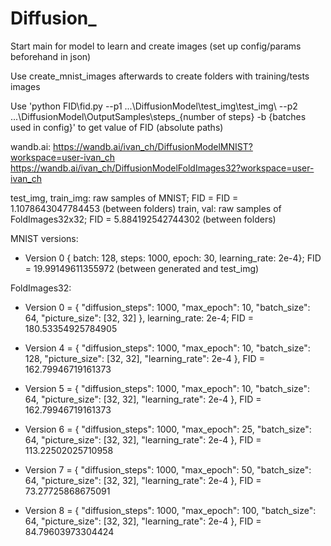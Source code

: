 # Diffusion_

Start main for model to learn and create images (set up config/params beforehand in json)

Use create_mnist_images afterwards to create folders with training/tests images 

Use 'python FID\fid.py --p1  ...\DiffusionModel\test_img\test_img\ --p2 ...\DiffusionModel\OutputSamples\steps_{number of steps} -b {batches used in config}' to get value of FID (absolute paths)

wandb.ai: https://wandb.ai/ivan_ch/DiffusionModelMNIST?workspace=user-ivan_ch
https://wandb.ai/ivan_ch/DiffusionModelFoldImages32?workspace=user-ivan_ch

test_img, train_img: raw samples of MNIST; FID = FID =  1.1078643047784453 (between folders) 
train, val: raw samples of FoldImages32x32; FID = 5.884192542744302 (between folders) 

MNIST
versions:
* Version 0 { batch: 128, steps: 1000, epoch: 30, learning_rate: 2e-4}; FID =  19.99149611355972 (between generated and test_img)


FoldImages32:
* Version 0 = {
  "diffusion_steps": 1000,
  "max_epoch": 10,
  "batch_size": 64,
  "picture_size": [32, 32]
},  learning_rate: 2e-4; FID = 180.53354925784905

* Version 4 = {
  "diffusion_steps": 1000,
  "max_epoch": 10,
  "batch_size": 128,
  "picture_size": [32, 32],
  "learning_rate": 2e-4
}, FID = 162.79946719161373

* Version 5 = {
  "diffusion_steps": 1000,
  "max_epoch": 10,
  "batch_size": 64,
  "picture_size": [32, 32],
  "learning_rate": 2e-4
}, FID = 162.79946719161373


* Version 6 = {
  "diffusion_steps": 1000,
  "max_epoch": 25,
  "batch_size": 64,
  "picture_size": [32, 32],
  "learning_rate": 2e-4
}, FID = 113.22502025710958


* Version 7 = {
  "diffusion_steps": 1000,
  "max_epoch": 50,
  "batch_size": 64,
  "picture_size": [32, 32],
  "learning_rate": 2e-4
}, FID = 73.27725868675091


* Version 8 = {
  "diffusion_steps": 1000,
  "max_epoch": 100,
  "batch_size": 64,
  "picture_size": [32, 32],
  "learning_rate": 2e-4
}, FID = 84.79603973304424
